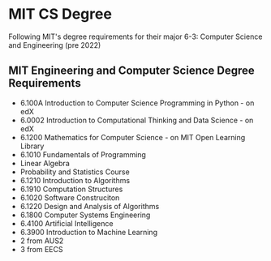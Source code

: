 # MIT CS Degree

Following MIT's degree requirements for their major 6-3: Computer Science and Engineering (pre 2022)

## MIT Engineering and Computer Science Degree Requirements

 - 6.100A Introduction to Computer Science Programming in Python - on edX
 - 6.0002 Introduction to Computational Thinking and Data Science - on edX
 - 6.1200 Mathematics for Computer Science - on MIT Open Learning Library
 - 6.1010 Fundamentals of Programming
 - Linear Algebra
 - Probability and Statistics Course
 - 6.1210 Introduction to Algorithms
 - 6.1910 Computation Structures
 - 6.1020 Software Construciton
 - 6.1220 Design and Analysis of Algorithms
 - 6.1800 Computer Systems Engineering
 - 6.4100 Artificial Intelligence
 - 6.3900 Introduction to Machine Learning
 - 2 from AUS2
 - 3 from EECS

